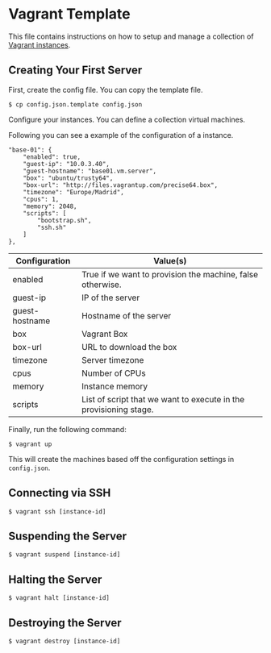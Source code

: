 # Vagrant Template

This file contains instructions on how to setup and manage a collection of [Vagrant instances](http://vagrantup.com).

## Creating Your First Server

First, create the config file. You can copy the template file.

```
$ cp config.json.template config.json
```

Configure your instances. You can define a collection virtual machines.

Following you can see a example of the configuration of a instance.

```
"base-01": {
    "enabled": true,
    "guest-ip": "10.0.3.40",
    "guest-hostname": "base01.vm.server",
    "box": "ubuntu/trusty64",
    "box-url": "http://files.vagrantup.com/precise64.box",
    "timezone": "Europe/Madrid",
    "cpus": 1,
    "memory": 2048,
    "scripts": [
        "bootstrap.sh",
        "ssh.sh"
    ]
},
```

| Configuration         |  Value(s)                                                         |
| --------------------- | ----------------------------------------------------------------- |
| enabled               | True if we want to provision the machine, false otherwise.        |
| guest-ip              | IP of the server                                                  |
| guest-hostname        | Hostname of the server                                            |
| box                   | Vagrant Box                                                       |
| box-url               | URL to download the box                                           |
| timezone              | Server timezone                                                   |
| cpus                  | Number of CPUs                                                    |
| memory                | Instance memory                                                   |
| scripts               | List of script that we want to execute in the provisioning stage. |

Finally, run the following command:

```
$ vagrant up
```

This will create the machines based off the configuration settings in `config.json`.

## Connecting via SSH

```
$ vagrant ssh [instance-id]
```

## Suspending the Server

```
$ vagrant suspend [instance-id]
```

## Halting the Server

```
$ vagrant halt [instance-id]
```

## Destroying the Server

```
$ vagrant destroy [instance-id]
